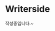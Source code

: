 # Writerside

<primary-label ref="author"/>
<secondary-label ref="2025"/>
<secondary-label ref="writing"/>

작성중입니다.~

